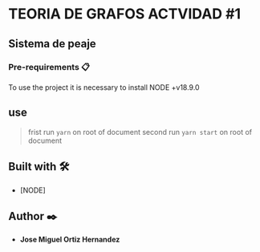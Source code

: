# TEORIA DE GRAFOS ACTVIDAD #1

## Sistema de peaje


### Pre-requirements 📋

To use the project it is necessary to install NODE +v18.9.0

## use

>frist run `yarn` on root of document
>second run `yarn start` on root of document

## Built with  🛠️
- [NODE]

## Author  ✒️
- **Jose Miguel Ortiz Hernandez**

